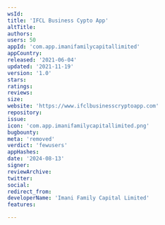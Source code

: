 ```yaml
---
wsId: 
title: 'IFCL Business Cypto App'
altTitle: 
authors: 
users: 50
appId: 'com.app.imanifamilycapitallimited'
appCountry: 
released: '2021-06-04'
updated: '2021-11-19'
version: '1.0'
stars: 
ratings: 
reviews: 
size: 
website: 'https://www.ifclbusinesscryptoapp.com'
repository: 
issue: 
icon: 'com.app.imanifamilycapitallimited.png'
bugbounty: 
meta: 'removed'
verdict: 'fewusers'
appHashes: 
date: '2024-08-13'
signer: 
reviewArchive: 
twitter: 
social: 
redirect_from: 
developerName: 'Imani Family Capital Limited'
features: 

---
```



